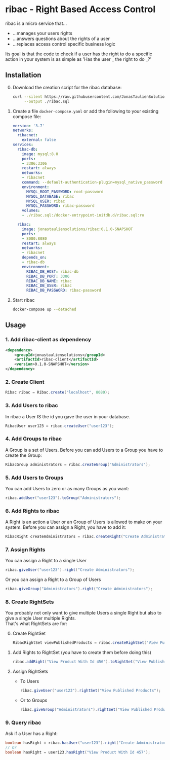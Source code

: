 # ribac - Right Based Access Control
ribac is a micro service that...
* ...manages your users rights
* ...answers questions about the rights of a user
* ...replaces access control specific business logic

Its goal is that the code to check if a user has the right to do a specific action in your system is as simple as 'Has the user _ the right to do _?'

## Installation
0. Download the creation script for the ribac database:
    ```bash
    curl --silent https://raw.githubusercontent.com/JonasTaulienSolutions/ribac/master/ribac.sql \
         --output ./ribac.sql
    ```

0. Create a file `docker-compose.yaml` or add the following to your existing compose file:
    ```yaml
    version: '3.7'
    networks:
      ribacnet:
        external: false
    services:
      ribac-db:
        image: mysql:8.0
        ports:
        - 3306:3306
        restart: always
        networks:
        - ribacnet
        command: --default-authentication-plugin=mysql_native_password
        environment:
          MYSQL_ROOT_PASSWORD: root-password
          MYSQL_DATABASE: ribac
          MYSQL_USER: ribac
          MYSQL_PASSWORD: ribac-password
        volumes:
        - ./ribac.sql:/docker-entrypoint-initdb.d/ribac.sql:ro
    
      ribac:
        image: jonastauliensolutions/ribac:0.1.0-SNAPSHOT
        ports:
        - 8080:8080
        restart: always
        networks:
        - ribacnet
        depends_on:
        - ribac-db
        environment:
          RIBAC_DB_HOST: ribac-db
          RIBAC_DB_PORT: 3306
          RIBAC_DB_NAME: ribac
          RIBAC_DB_USER: ribac
          RIBAC_DB_PASSWORD: ribac-password
    ```

0. Start ribac
    ```bash
    docker-compose up --detached
    ```

## Usage
### 1. Add ribac-client as dependency
```xml
<dependency>
    <groupId>jonastauliensolutions</groupId>
    <artifactId>ribac-client</artifactId>
    <version>0.1.0-SNAPSHOT</version>
</dependency>
```

### 2. Create Client
```java
Ribac ribac = Ribac.create("localhost", 8080);
```

### 3. Add Users to ribac
In ribac a User IS the id you gave the user in your database.
```java
RibacUser user123 = ribac.createUser("user123");
```

### 4. Add Groups to ribac
A Group is a set of Users. Before you can add Users to a Group you have to create the Group:
```java
RibacGroup administrators = ribac.createGroup("Administrators");
```

### 5. Add Users to Groups
You can add Users to zero or as many Groups as you want:
```java
ribac.addUser("user123").toGroup("Administrators");
```

### 6. Add Rights to ribac
A Right is an action a User or an Group of Users is allowed to make on your system.
Before you can assign a Right, you have to add it:
```java
RibacRight createAdministrators = ribac.createRight("Create Administrators");
```

### 7. Assign Rights
You can assign a Right to a single User
```java
ribac.giveUser("user123").right("Create Administrators");
```

Or you can assign a Right to a Group of Users
```java
ribac.giveGroup("Administrators").right("Create Administrators");
```

### 8. Create RightSets
You probably not only want to give multiple Users a single Right but also to give a single User multiple Rights.  
That's what RightSets are for:

0. Create RightSet
    ```java
    RibacRightSet viewPublishedProducts = ribac.createRightSet("View Published Products");
    ```

0. Add Rights to RightSet (you have to create them before doing this)
    ```java
    ribac.addRight("View Product With Id 456").toRightSet("View Published Products");
    ```

0. Assign RightSets
    * To Users
        ```java
        ribac.giveUser("user123").rightSet("View Published Products");
        ```
    * Or to Groups
        ```java
        ribac.giveGroup("Administrators").rightSet("View Published Products");
        ```


### 9. Query ribac
Ask if a User has a Right:
```java
boolean hasRight = ribac.hasUser("user123").right("Create Administrators");
// Or
boolean hasRight = user123.hasRight("View Product With Id 457");
```